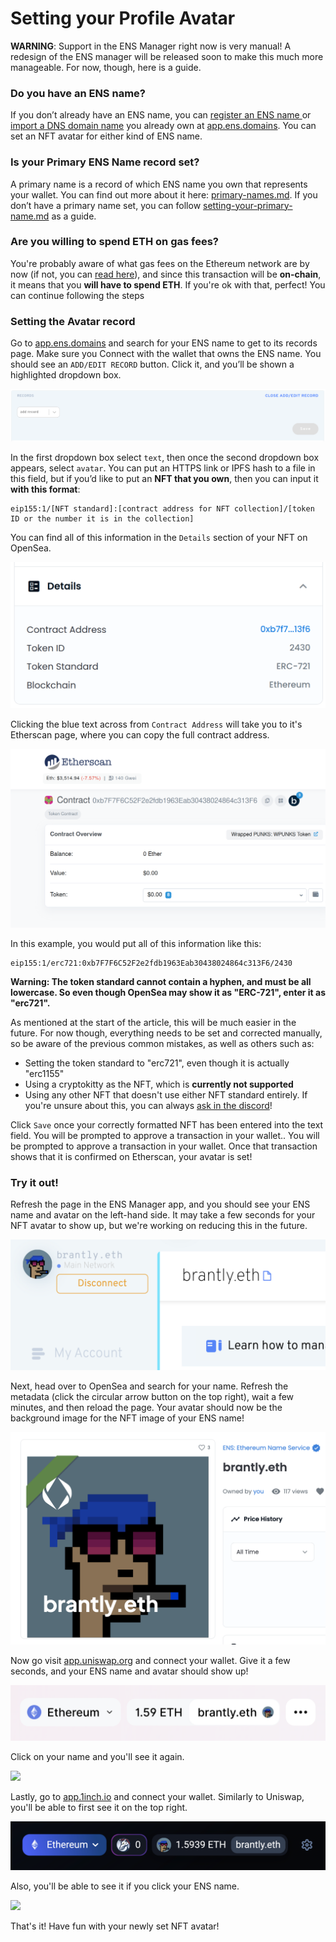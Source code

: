 # Setting your Profile Avatar

**WARNING**: Support in the ENS Manager right now is very manual! A redesign of the ENS manager will be released soon to make this much more manageable. For now, though, here is a guide.

### Do you have an ENS name?

If you don’t already have an ENS name, you can [register an ENS name ](registering-a-name.md)or [import a DNS domain name](../advanced-tutorials/import-a-dns-domain-into-ens.md) you already own at [app.ens.domains](https://app.ens.domains). You can set an NFT avatar for either kind of ENS name.

### Is your Primary ENS Name record set?

A primary name is a record of which ENS name you own that represents your wallet. You can find out more about it here: [primary-names.md](../reference/names/primary-names.md "mention"). If you don’t have a primary name set, you can follow [setting-your-primary-name.md](setting-your-primary-name.md "mention") as a guide.

### Are you willing to spend ETH on gas fees?

You're probably aware of what gas fees on the Ethereum network are by now (if not, you can [read here](../faqs/wallets/what-are-gas-fees.md)), and since this transaction will be **on-chain**, it means that you **will have to spend ETH**. If you're ok with that, perfect! You can continue following the steps

### Setting the Avatar record

Go to [app.ens.domains](https://app.ens.domains) and search for your ENS name to get to its records page. Make sure you Connect with the wallet that owns the ENS name. You should see an `ADD/EDIT RECORD` button. Click it, and you’ll be shown a highlighted dropdown box.

![](<../.gitbook/assets/Screenshot from 2022-01-06 13-31-51.png>)

In the first dropdown box select `text`, then once the second dropdown box appears, select `avatar`. You can put an HTTPS link or IPFS hash to a file in this field, but if you’d like to put an **NFT that you own**, then you can input it **with this format**:

```
eip155:1/[NFT standard]:[contract address for NFT collection]/[token ID or the number it is in the collection]
```

You can find all of this information in the `Details` section of your NFT on OpenSea.

![NFT details displayed on OpenSea.io](<../.gitbook/assets/Screenshot from 2022-01-06 13-33-56.png>)

Clicking the blue text across from `Contract Address` will take you to it's Etherscan page, where you can copy the full contract address.

![Etherscan details displaying the token contract.](<../.gitbook/assets/Screenshot from 2022-01-06 13-37-02.png>)

In this example, you would put all of this information like this:

```
eip155:1/erc721:0xb7F7F6C52F2e2fdb1963Eab30438024864c313F6/2430
```

**Warning: The token standard cannot contain a hyphen, and must be all lowercase. So even though OpenSea may show it as "ERC-721", enter it as "erc721".**

As mentioned at the start of the article, this will be much easier in the future. For now though, everything needs to be set and corrected manually, so be aware of the previous common mistakes, as well as others such as:

* Setting the token standard to "erc721", even though it is actually "erc1155"
* Using a cryptokitty as the NFT, which is **currently not supported**
* Using any other NFT that doesn't use either NFT standard entirely. If you're unsure about this, you can always [ask in the discord](https://chat.ens.domains)!

Click `Save` once your correctly formatted NFT has been entered into the text field. You will be prompted to approve a transaction in your wallet.. You will be prompted to approve a transaction in your wallet. Once that transaction shows that it is confirmed on Etherscan, your avatar is set!

### Try it out!

Refresh the page in the ENS Manager app, and you should see your ENS name and avatar on the left-hand side. It may take a few seconds for your NFT avatar to show up, but we're working on reducing this in the future.

![](../.gitbook/assets/1V2MZowhu-jLYBYzMeyTJUw.png)

Next, head over to OpenSea and search for your name. Refresh the metadata (click the circular arrow button on the top right), wait a few minutes, and then reload the page. Your avatar should now be the background image for the NFT image of your ENS name!

![](../.gitbook/assets/opensea.png)

Now go visit [app.uniswap.org](https://app.uniswap.org) and connect your wallet. Give it a few seconds, and your ENS name and avatar should show up!

![](../.gitbook/assets/uniswap.png)

Click on your name and you'll see it again.

![](../.gitbook/assets/uniswap\_accounts.png)

Lastly, go to [app.1inch.io](https://app.1inch.io) and connect your wallet. Similarly to Uniswap, you'll be able to first see it on the top right.

![](../.gitbook/assets/1inch.png)

Also, you'll be able to see it if you click your ENS name.

![](../.gitbook/assets/1inch\_accounts.png)

That's it! Have fun with your newly set NFT avatar!
